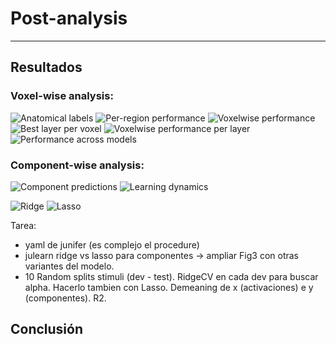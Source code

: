 # Post-analysis
--------------

## Resultados
### Voxel-wise analysis:
![Anatomical labels](https://github.com/mrpep/tp-picml/blob/main/doc/figs/anatomical_labels.png)
![Per-region performance](https://github.com/mrpep/tp-picml/blob/main/doc/figs/across-layers_roi-roi_label_general_mel256-ec-base_NH2015_median_r2_test_c.svg)
![Voxelwise performance](https://github.com/mrpep/tp-picml/blob/main/doc/figs/voxelwise_best_layer.png)
![Best layer per voxel](https://github.com/mrpep/tp-picml/blob/main/doc/figs/voxelwise_regression_r2.png)
![Voxelwise performance per layer](https://github.com/mrpep/tp-picml/blob/main/doc/figs/voxelwise_regression_r2_per_layer.png)
![Performance across models](https://github.com/mrpep/tp-picml/blob/main/doc/figs/across-models_roi-None_NH2015_CV-splits-nit-10_within_subject_sem_median_r2_test_c_performance_sorted.png)

### Component-wise analysis:

![Component predictions](https://github.com/mrpep/tp-picml/blob/main/doc/figs/encodecmae-r2-per-component.png)
![Learning dynamics](https://github.com/mrpep/tp-picml/blob/main/doc/figs/learning-dynamics.png)

![Ridge](https://github.com/mrpep/tp-picml/blob/main/doc/figs/ridge.png)
![Lasso](https://github.com/mrpep/tp-picml/blob/main/doc/figs/lasso.png)

Tarea:
- yaml de junifer (es complejo el procedure)
- julearn ridge vs lasso para componentes -> ampliar Fig3 con otras variantes del modelo.
- 10 Random splits stimuli (dev - test). RidgeCV en cada dev para buscar alpha. Hacerlo tambien con Lasso. Demeaning de x (activaciones) e y (componentes). R2.
## Conclusión
